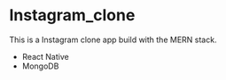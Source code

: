 # Instagram_clone
This is a Instagram clone app build with the MERN stack.
* React Native
* MongoDB

